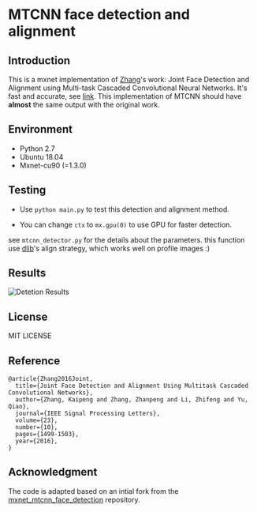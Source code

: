 # MTCNN face detection and alignment

## Introduction

  This is a mxnet implementation of [Zhang](https://kpzhang93.github.io/)'s work: Joint Face Detection and Alignment using Multi-task Cascaded Convolutional Neural Networks. It's fast and accurate,  see [link](https://github.com/kpzhang93/MTCNN_face_detection_alignment). This implementation of MTCNN should have **almost** the same output with the original work.  


## Environment

-   Python 2.7 
-   Ubuntu 18.04
-   Mxnet-cu90 (=1.3.0)

## Testing

-   Use `python main.py` to test this detection and alignment method.

-   You can change `ctx` to `mx.gpu(0)` to use GPU for faster detection.


see `mtcnn_detector.py` for the details about the parameters. this function use [dlib](http://dlib.net/)'s align strategy, which works well on profile images :) 

## Results

![Detetion Results](https://raw.githubusercontent.com/deepinx/mtcnn-face-detection/master/sample-images/detection_result.png)



## License

MIT LICENSE



## Reference
```
@article{Zhang2016Joint,
  title={Joint Face Detection and Alignment Using Multitask Cascaded Convolutional Networks},
  author={Zhang, Kaipeng and Zhang, Zhanpeng and Li, Zhifeng and Yu, Qiao},
  journal={IEEE Signal Processing Letters},
  volume={23},
  number={10},
  pages={1499-1503},
  year={2016},
}
```

## Acknowledgment

The code is adapted based on an intial fork from the [mxnet_mtcnn_face_detection](https://github.com/YYuanAnyVision/mxnet_mtcnn_face_detection) repository.
